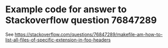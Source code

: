 Example code for answer to Stackoverflow question 76847289
==========================================================

See https://stackoverflow.com/questions/76847289/makefile-am-how-to-list-all-files-of-specific-extension-in-foo-headers
